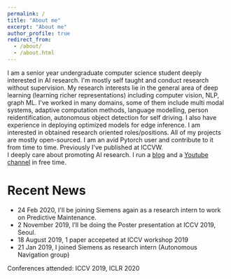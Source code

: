 ```yaml
---
permalink: /
title: "About me"
excerpt: "About me"
author_profile: true
redirect_from: 
  - /about/
  - /about.html
---
```


I am a senior year undergraduate computer science student deeply interested in AI research. I'm mostly self taught and conduct research without supervision. My research interests lie in the general area of deep learning (learning richer representations) including computer vision, NLP, graph ML. I've worked in many domains, some of them include multi modal systems, adaptive computation methods, language modelling, person reidentification, autonomous object detection for self driving. I also have experience in deploying optimized models for edge inference. I am interested in obtained research oriented roles/positions. All of my projects are mostly open-sourced. I am an avid Pytorch user and contribute to it from time to time. Previously I've published at ICCVW.   
I deeply care about promoting AI research. I run a [blog](https://prajjwal1.github.io/blog) and a [Youtube channel](https://youtube.com/c/aijournal) in free time. 

# Recent News
* 24 Feb 2020, I'll be joining Siemens again as a research intern to work on Predictive Maintenance.
* 2 November 2019, I’ll be doing the Poster presentation at ICCV 2019, Seoul.
* 18 August 2019, 1 paper accepeted at ICCV workshop 2019
* 21 Jan 2019, I joined Siemens as research intern (Autonomous Navigation group)

Conferences attended: ICCV 2019, ICLR 2020
